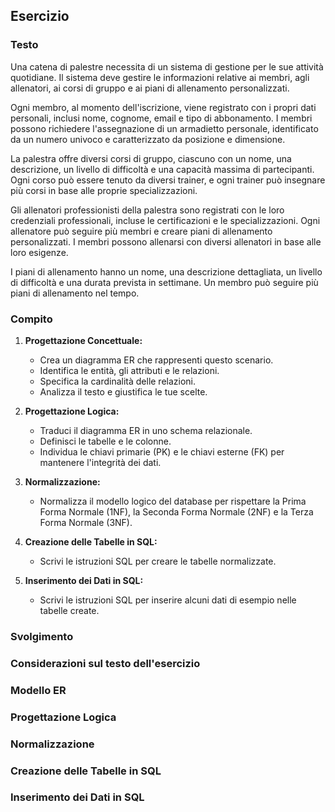 ## Esercizio

### Testo

Una catena di palestre necessita di un sistema di gestione per le sue attività quotidiane. Il sistema deve gestire le informazioni relative ai membri, agli allenatori, ai corsi di gruppo e ai piani di allenamento personalizzati.

Ogni membro, al momento dell'iscrizione, viene registrato con i propri dati personali, inclusi nome, cognome, email e tipo di abbonamento. I membri possono richiedere l'assegnazione di un armadietto personale, identificato da un numero univoco e caratterizzato da posizione e dimensione.

La palestra offre diversi corsi di gruppo, ciascuno con un nome, una descrizione, un livello di difficoltà e una capacità massima di partecipanti. Ogni corso può essere tenuto da diversi trainer, e ogni trainer può insegnare più corsi in base alle proprie specializzazioni.

Gli allenatori professionisti della palestra sono registrati con le loro credenziali professionali, incluse le certificazioni e le specializzazioni. Ogni allenatore può seguire più membri e creare piani di allenamento personalizzati. I membri possono allenarsi con diversi allenatori in base alle loro esigenze.

I piani di allenamento hanno un nome, una descrizione dettagliata, un livello di difficoltà e una durata prevista in settimane. Un membro può seguire più piani di allenamento nel tempo.

### Compito

1. **Progettazione Concettuale:**

   - Crea un diagramma ER che rappresenti questo scenario.
   - Identifica le entità, gli attributi e le relazioni.
   - Specifica la cardinalità delle relazioni.
   - Analizza il testo e giustifica le tue scelte.

2. **Progettazione Logica:**

   - Traduci il diagramma ER in uno schema relazionale.
   - Definisci le tabelle e le colonne.
   - Individua le chiavi primarie (PK) e le chiavi esterne (FK) per mantenere l'integrità dei dati.

3. **Normalizzazione:**

   - Normalizza il modello logico del database per rispettare la Prima Forma Normale (1NF), la Seconda Forma Normale (2NF) e la Terza Forma Normale (3NF).

4. **Creazione delle Tabelle in SQL:**

   - Scrivi le istruzioni SQL per creare le tabelle normalizzate.

5. **Inserimento dei Dati in SQL:**
   - Scrivi le istruzioni SQL per inserire alcuni dati di esempio nelle tabelle create.

### Svolgimento

### Considerazioni sul testo dell'esercizio

### Modello ER

### Progettazione Logica

### Normalizzazione

### Creazione delle Tabelle in SQL

### Inserimento dei Dati in SQL

